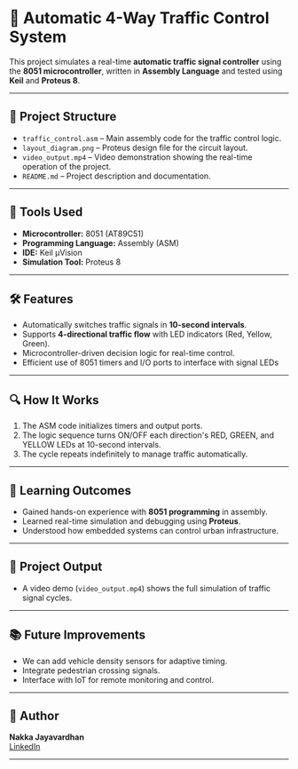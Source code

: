 # 🚦 Automatic 4-Way Traffic Control System

This project simulates a real-time **automatic traffic signal controller** using the **8051 microcontroller**, written in **Assembly Language** and tested using **Keil** and **Proteus 8**.

---

## 📁 Project Structure

- `traffic_control.asm` – Main assembly code for the traffic control logic.
- `layout_diagram.png` – Proteus design file for the circuit layout.
- `video_output.mp4` – Video demonstration showing the real-time operation of the project.
- `README.md` – Project description and documentation.

---

## 🔧 Tools Used

- **Microcontroller:** 8051 (AT89C51)
- **Programming Language:** Assembly (ASM)
- **IDE:** Keil µVision
- **Simulation Tool:** Proteus 8

---

## 🛠️ Features

- Automatically switches traffic signals in **10-second intervals**.
- Supports **4-directional traffic flow** with LED indicators (Red, Yellow, Green).
- Microcontroller-driven decision logic for real-time control.
- Efficient use of 8051 timers and I/O ports to interface with signal LEDs

---

## 🔍 How It Works

1. The ASM code initializes timers and output ports.
2. The logic sequence turns ON/OFF each direction's RED, GREEN, and YELLOW LEDs at 10-second intervals.
3. The cycle repeats indefinitely to manage traffic automatically.

---

## 🧠 Learning Outcomes

- Gained hands-on experience with **8051 programming** in assembly.
- Learned real-time simulation and debugging using **Proteus**.
- Understood how embedded systems can control urban infrastructure.

---

## 🎥 Project Output

- A video demo (`video_output.mp4`) shows the full simulation of traffic signal cycles.

---

## 📚 Future Improvements

- We can add vehicle density sensors for adaptive timing.
- Integrate pedestrian crossing signals.
- Interface with IoT for remote monitoring and control.

---

## 👤 Author

**Nakka Jayavardhan**  
[LinkedIn](https://linkedin.com/in/nakkajayavardhan) 

---
